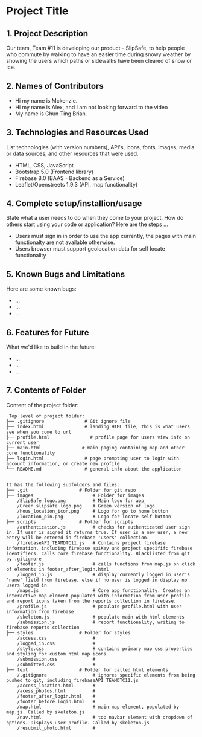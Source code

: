 # Project Title

## 1. Project Description
Our team, Team #11 is developing our product - SlipSafe, to help people who commute by walking to have an easier time during snowy weather by showing the users which paths or sidewalks have been cleared of snow or ice. 

## 2. Names of Contributors
* Hi my name is Mckenzie.
* Hi my name is Alex, and I am not looking forward to the video
* My name is Chun Ting Brian.
	
## 3. Technologies and Resources Used
List technologies (with version numbers), API's, icons, fonts, images, media or data sources, and other resources that were used.
* HTML, CSS, JavaScript
* Bootstrap 5.0 (Frontend library)
* Firebase 8.0 (BAAS - Backend as a Service)
* Leaflet/Openstreets 1.9.3 (API, map functionality)

## 4. Complete setup/installion/usage
State what a user needs to do when they come to your project.  How do others start using your code or application?
Here are the steps ...
* Users must sign in in order to use the app currently, the pages with main functionalty are not available otherwise.
* Users browser must support geolocation data for self locate functionality

## 5. Known Bugs and Limitations
Here are some known bugs:
* ...
* ...
* ...

## 6. Features for Future
What we'd like to build in the future:
* ...
* ...
* ...
	
## 7. Contents of Folder
Content of the project folder:

```
 Top level of project folder: 
├── .gitignore               # Git ignore file
├── index.html               # landing HTML file, this is what users see when you come to url
├── profile.html               # profile page for users view info on current user
├── main.html               # main paging containing map and other core functionality
├── login.html               # page prompting user to login with account information, or create new profile
└── README.md                # general info about the application


It has the following subfolders and files:
├── .git                   # Folder for git repo
├── images                      # Folder for images
    /SlipSafe logo.png          # Main logo for app
    /Green slipsafe logo.png    # Green version of logo
    /hous_location_icon.png     # Logo for go to home button
    /location_pin.png           # Logo for locate self button
├── scripts                # Folder for scripts
    /authentication.js          # checks for authenticated user sign in. If user is signed it returns true. If user is a new user, a new entry will be entered in firebase 'users' collection.
    /firebaseAPI_TEAMDTC11.js   # Contains project firebase information, including firebase apiKey and project specififc firebase identifiers. Calls core firebase functionality. Blacklisted from git by .gitignore
    /footer.js                  # calls functions from map.js on click of elements in footer_after_login.html
    /logged_in.js               # display currently logged in user's 'name' field from firebase, else if no user is logged in display no users logged in
    /maps.js                    # Core app functionality. Creates an interactive map element populated with information from user profile and report icons taken from the reports collection in firebase.
    /profile.js                 # populate profile.html with user information from firebase
    /skeleton.js                # populate main with html elements
    /submission.js              # report functionality, writing to firebase reports collection
├── styles                 # Folder for styles
    /access.css                 # 
    /logged_in.css              # 
    /style.css                  # contains primary map css properties and styling for custom html map icons
    /submission.css             # 
    /submitted.css              # 
├── text                   # Folder for called html elements
    /.gitignore                 # ignores specific elements from being pushed to git, including firebaseAPI_TEAMDTC11.js
    /access_location.html       # 
    /acess_photos.html          # 
    /footer_after_login.html    # 
    /footer_before_login.html   # 
    /map.html                   # main map element, populated by map.js. Called by skeleton.js
    /nav.html                   # top navbar element with dropdown of options. Displays user profile. Called by skeleton.js
    /resubmit_photo.html        # 



```


